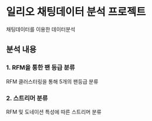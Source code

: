 # 일리오 채팅데이터 분석 프로젝트
채팅데이터를 이용한 데이터분석
## 분석 내용
### 1. RFM을 통한 팬 등급 분류  
RFM 클러스터링을 통해 5개의 팬등급 분류  
### 2. 스트리머 분류
RFM 및 도네이션 특성에 따른 스트리머 분류
